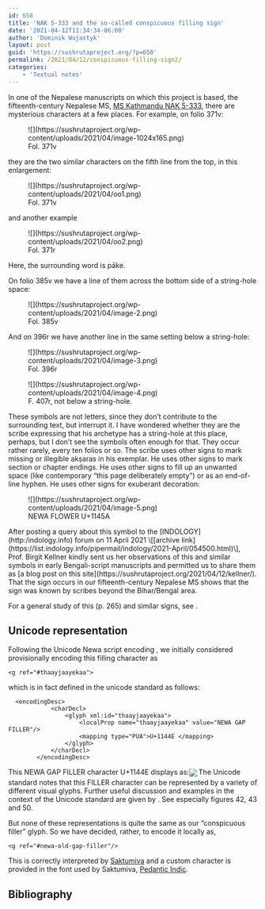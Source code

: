 ```yaml
---
id: 658
title: 'NAK 5-333 and the so-called conspicuous filling sign'
date: '2021-04-12T11:34:34-06:00'
author: 'Dominik Wujastyk'
layout: post
guid: 'https://sushrutaproject.org/?p=658'
permalink: /2021/04/12/conspicuous-filling-sign2/
categories:
    - 'Textual notes'
---
```


In one of the Nepalese manuscripts on which this project is based, the fifteenth-century Nepalese MS, [MS Kathmandu NAK 5-333](https://www.panditproject.org/entity/102310/manuscript), there are mysterious characters at a few places. For example, on folio 371v:

<div class="wp-block-image"><figure class="aligncenter size-large">![](https://sushrutaproject.org/wp-content/uploads/2021/04/image-1024x165.png)<figcaption>Fol. 371v</figcaption></figure></div>they are the two similar characters on the fifth line from the top, in this enlargement:

<div class="wp-block-image"><figure class="aligncenter size-large">![](https://sushrutaproject.org/wp-content/uploads/2021/04/oo1.png)<figcaption>Fol. 371v</figcaption></figure></div>and another example

<div class="wp-block-image"><figure class="aligncenter size-large">![](https://sushrutaproject.org/wp-content/uploads/2021/04/oo2.png)<figcaption>Fol. 371r</figcaption></figure></div>Here, the surrounding word is pāke.

On folio 385v we have a line of them across the bottom side of a string-hole space:

<div class="wp-block-image"><figure class="aligncenter size-large">![](https://sushrutaproject.org/wp-content/uploads/2021/04/image-2.png)<figcaption>Fol. 385v</figcaption></figure></div>And on 396r we have another line in the same setting below a string-hole:

<div class="wp-block-image"><figure class="aligncenter size-large">![](https://sushrutaproject.org/wp-content/uploads/2021/04/image-3.png)<figcaption>Fol. 396r</figcaption></figure></div><div class="wp-block-image"><figure class="aligncenter size-large">![](https://sushrutaproject.org/wp-content/uploads/2021/04/image-4.png)<figcaption>F. 407r, not below a string-hole.</figcaption></figure></div>These symbols are not letters, since they don’t contribute to the surrounding text, but interrupt it. I have wondered whether they are the scribe expressing that his archetype has a string-hole at this place, perhaps, but I don’t see the symbols often enough for that. They occur rather rarely, every ten folios or so. The scribe uses other signs to mark missing or illegible akṣaras in his exemplar. He uses other signs to mark section or chapter endings. He uses other signs to fill up an unwanted space (like contemporary “this page deliberately empty”) or as an end-of-line hyphen. He uses other signs for exuberant decoration:

<div class="wp-block-image"><figure class="aligncenter size-large">![](https://sushrutaproject.org/wp-content/uploads/2021/04/image-5.png)<figcaption>NEWA FLOWER U+1145A</figcaption></figure></div>After posting a query about this symbol to the [INDOLOGY](http:/indology.info) forum on 11 April 2021 \[[archive link](https://list.indology.info/pipermail/indology/2021-April/054500.html)\], Prof. Birgit Kellner kindly sent us her observations of this and similar symbols in early Bengali-script manuscripts and permitted us to share them as [a blog post on this site](https://sushrutaproject.org/2021/04/12/kellner/). That the sign occurs in our fifteenth-century Nepalese MS shows that the sign was known by scribes beyond the Bihar/Bengal area.

For a general study of this (p. 265) and similar signs, see <span class="zp-InText-zp-ID--2579494-TVADSHUR--wp658 zp-InText-Citation loading" rel="{ 'pages': 'np', 'items': '{2579494:TVADSHUR}', 'format': '%a% (%d%, %p%)', 'brackets': '', 'etal': '', 'separator': '', 'and': '' }"></span>.

## Unicode representation

Following the Unicode Newa script encoding <span class="zp-InText-zp-ID--2579494-I5HZFUX3--wp658 zp-InText-Citation loading" rel="{ 'pages': 'np', 'items': '{2579494:I5HZFUX3}', 'format': '(%a%, %d%, %p%)', 'brackets': '', 'etal': '', 'separator': '', 'and': '' }"></span> , we initially considered provisionally encoding this filling character as

```
<g ref="#thaayjaayekaa">
```

 which is in fact defined in the unicode standard as follows:

```
  <encodingDesc>
            <charDecl>
                <glyph xml:id="thaayjaayekaa">
                    <localProp name="thaayjaayekaa" value="NEWA GAP FILLER"/>
                    <mapping type="PUA">U+1144E </mapping>
                </glyph>
            </charDecl>
        </encodingDesc>
```

This NEWA GAP FILLER character U+1144E displays as:<sub>![](https://sushrutaproject.org/wp-content/uploads/2021/07/Screenshot-from-2021-07-20-07-00-47.png) </sub>The Unicode standard notes that this FILLER character can be represented by a variety of different visual glyphs. Further useful discussion and examples in the context of the Unicode standard are given by <span class="zp-InText-zp-ID--2579494-QSXITKUF--wp658 zp-InText-Citation loading" rel="{ 'pages': 'np', 'items': '{2579494:QSXITKUF}', 'format': '%a% (%d%, %p%)', 'brackets': '', 'etal': '', 'separator': '', 'and': '' }"></span>. See especially figures 42, 43 and 50.

But none of these representations is quite the same as our “conspicuous filler” glyph. So we have decided, rather, to encode it locally as,

```
<g ref="#newa-old-gap-filler"/>
```

This is correctly interpreted by [Saktumiva](https://saktumiva.org) and a custom character is provided in the font used by Saktumiva, [Pedantic Indic](https://chchch.github.io/PedanticIndic/#devanagari).

## Bibliography

<div class="zp-Zotpress zp-Zotpress-InTextBib wp-block-group zp-Post-658" id="zp-InTextBib-zotpress-6135e86eac89dc004a596c01031678c5"> <span class="ZP_ITEM_KEY" style="display: none;">{2579494:TVADSHUR};{2579494:I5HZFUX3};{2579494:QSXITKUF}</span> <span class="ZP_STYLE" style="display: none;">chicago-author-date</span> <span class="ZP_SORTBY" style="display: none;">creator</span> <span class="ZP_ORDER" style="display: none;">asc</span> <span class="ZP_TITLE" style="display: none;"></span> <span class="ZP_SHOWIMAGE" style="display: none;"></span> <span class="ZP_SHOWTAGS" style="display: none;"></span> <span class="ZP_DOWNLOADABLE" style="display: none;"></span> <span class="ZP_NOTES" style="display: none;"></span> <span class="ZP_ABSTRACT" style="display: none;"></span> <span class="ZP_CITEABLE" style="display: none;"></span> <span class="ZP_TARGET" style="display: none;"></span> <span class="ZP_URLWRAP" style="display: none;"></span> <span class="ZP_FORCENUM" style="display: none;">0</span> <span class="ZP_HIGHLIGHT" style="display: none;"></span> <span class="ZP_POSTID" style="display: none;">658</span><div class="zp-List loading"><div class="zp-SEO-Content"></div></div></div>